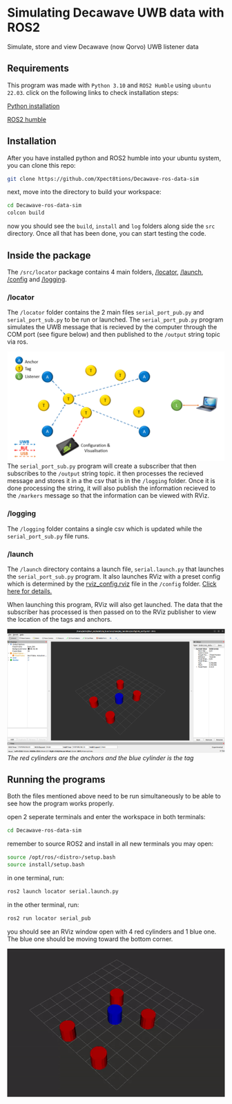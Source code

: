 # Simulating Decawave UWB data with ROS2

Simulate, store and view Decawave (now Qorvo) UWB listener data

## Requirements

This program was made with `Python 3.10` and `ROS2 Humble` using `ubuntu 22.03`. click on the following links to check installation steps:

[Python installation](https://www.python.org/downloads/)

[ROS2 humble](https://docs.ros.org/en/humble/Installation.html)

## Installation

After you have installed python and ROS2 humble into your ubuntu system, you can clone this repo:

```bash
git clone https://github.com/Xpect8tions/Decawave-ros-data-sim
```

next, move into the directory to build your workspace:

```bash
cd Decawave-ros-data-sim
colcon build
```

now you should see the `build`, `install` and `log` folders along side the `src` directory. Once all that has been done, you can start testing the code.

## Inside the package

The `/src/locator` package contains 4 main folders, [/locator](./src/locator/locator/), [/launch](./src/locator/launch/), [/config](./src/locator/config/) and [/logging](./src/locator/logging/).

### /locator

The `/locator` folder contains the 2 main files `serial_port_pub.py` and `serial_port_sub.py` to be run or launched.
The `serial_port_pub.py` program simulates the UWB message that is recieved by the computer through the COM port (see figure below) and then published to the `/output` string topic via ros.

![4 anchors 1 listener](docs/4_anchors_1_listener.png "4 anchors, 7 tags and 1 listener setup (image by Qorvo)")
The `serial_port_sub.py` program will create a subscriber that then subscribes to the `/output` string topic. it then processes the recieved message and stores it in a the csv that is in the `/logging` folder. Once it is done processing the string, it will also publish the information recieved to the `/markers` message so that the information can be viewed with RViz.

### /logging

The `/logging` folder contains a single csv which is updated while the `serial_port_sub.py` file runs.

### /launch

The `/launch` directory contains a launch file, `serial.launch.py` that launches the `serial_port_sub.py` program. It also launches RViz with a preset config which is determined by the [rviz_config.rviz](./src/locator/config/rviz_config.rviz) file in the `/config` folder. [Click here for details.](./src/locator/config/README.md)

When launching this program, RViz will also get launched. The data that the subscriber has processed is then passed on to the RViz publisher to view the location of the tags and anchors.

![RViz view of the anchors and tags](docs/RVIZ.png "RViz view of the anchors and tags")
_The red cylinders are the anchors and the blue cylinder is the tag_

## Running the programs

Both the files mentioned above need to be run simultaneously to be able to see how the program works properly.

open 2 seperate terminals and enter the workspace in both terminals:

```bash
cd Decawave-ros-data-sim
```

remember to source ROS2 and install in all new terminals you may open:

```bash
source /opt/ros/<distro>/setup.bash
source install/setup.bash
```

in one terminal, run:

```bash
ros2 launch locator serial.launch.py
```

in the other terminal, run:

```bash
ros2 run locator serial_pub
```

you should see an RViz window open with 4 red cylinders and 1 blue one. The blue one should be moving toward the bottom corner.

![RViz view](docs/RVIZ.gif)
